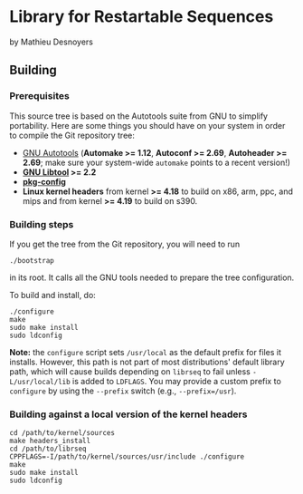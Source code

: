 <!--
SPDX-FileCopyrightText: 2022 EfficiOS Inc.

SPDX-License-Identifier: MIT
-->

Library for Restartable Sequences
=================================

by Mathieu Desnoyers


Building
--------

### Prerequisites

This source tree is based on the Autotools suite from GNU to simplify
portability. Here are some things you should have on your system in order to
compile the Git repository tree:

  - [GNU Autotools](http://www.gnu.org/software/autoconf/)
    (**Automake >= 1.12**, **Autoconf >= 2.69**,
    **Autoheader >= 2.69**;
    make sure your system-wide `automake` points to a recent version!)
  - **[GNU Libtool](https://www.gnu.org/software/libtool/) >= 2.2**
  - **[pkg-config](https://www.freedesktop.org/wiki/Software/pkg-config)**
  - **Linux kernel headers** from kernel **>= 4.18** to build on x86, arm,
    ppc, and mips and from kernel **>= 4.19** to build on s390.


### Building steps

If you get the tree from the Git repository, you will need to run

    ./bootstrap

in its root. It calls all the GNU tools needed to prepare the tree
configuration.

To build and install, do:

    ./configure
    make
    sudo make install
    sudo ldconfig

**Note:** the `configure` script sets `/usr/local` as the default prefix for
files it installs. However, this path is not part of most distributions'
default library path, which will cause builds depending on `librseq`
to fail unless `-L/usr/local/lib` is added to `LDFLAGS`. You may provide a
custom prefix to `configure` by using the `--prefix` switch
(e.g., `--prefix=/usr`).


### Building against a local version of the kernel headers

    cd /path/to/kernel/sources
    make headers_install
    cd /path/to/librseq
    CPPFLAGS=-I/path/to/kernel/sources/usr/include ./configure
    make
    sudo make install
    sudo ldconfig
